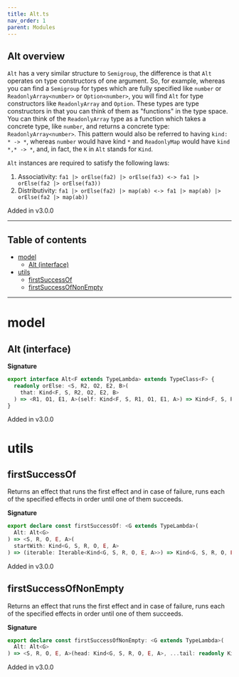 ```yaml
---
title: Alt.ts
nav_order: 1
parent: Modules
---
```


## Alt overview

`Alt` has a very similar structure to `Semigroup`, the difference is that `Alt` operates on type
constructors of one argument. So, for example, whereas you can find a `Semigroup` for types which are fully
specified like `number` or `ReadonlyArray<number>` or `Option<number>`, you will find `Alt` for type constructors like `ReadonlyArray` and `Option`.
These types are type constructors in that you can think of them as "functions" in the type space.
You can think of the `ReadonlyArray` type as a function which takes a concrete type, like `number`, and returns a concrete type: `ReadonlyArray<number>`.
This pattern would also be referred to having `kind: * -> *`, whereas `number` would have kind `*` and `ReadonlyMap` would have `kind *,* -> *`,
and, in fact, the `K` in `Alt` stands for `Kind`.

`Alt` instances are required to satisfy the following laws:

1. Associativity: `fa1 |> orElse(fa2) |> orElse(fa3) <-> fa1 |> orElse(fa2 |> orElse(fa3))`
2. Distributivity: `fa1 |> orElse(fa2) |> map(ab) <-> fa1 |> map(ab) |> orElse(fa2 |> map(ab))`

Added in v3.0.0

---

<h2 class="text-delta">Table of contents</h2>

- [model](#model)
  - [Alt (interface)](#alt-interface)
- [utils](#utils)
  - [firstSuccessOf](#firstsuccessof)
  - [firstSuccessOfNonEmpty](#firstsuccessofnonempty)

---

# model

## Alt (interface)

**Signature**

```ts
export interface Alt<F extends TypeLambda> extends TypeClass<F> {
  readonly orElse: <S, R2, O2, E2, B>(
    that: Kind<F, S, R2, O2, E2, B>
  ) => <R1, O1, E1, A>(self: Kind<F, S, R1, O1, E1, A>) => Kind<F, S, R1 & R2, O1 | O2, E1 | E2, A | B>
}
```

Added in v3.0.0

# utils

## firstSuccessOf

Returns an effect that runs the first effect and in case of failure, runs
each of the specified effects in order until one of them succeeds.

**Signature**

```ts
export declare const firstSuccessOf: <G extends TypeLambda>(
  Alt: Alt<G>
) => <S, R, O, E, A>(
  startWith: Kind<G, S, R, O, E, A>
) => (iterable: Iterable<Kind<G, S, R, O, E, A>>) => Kind<G, S, R, O, E, A>
```

Added in v3.0.0

## firstSuccessOfNonEmpty

Returns an effect that runs the first effect and in case of failure, runs
each of the specified effects in order until one of them succeeds.

**Signature**

```ts
export declare const firstSuccessOfNonEmpty: <G extends TypeLambda>(
  Alt: Alt<G>
) => <S, R, O, E, A>(head: Kind<G, S, R, O, E, A>, ...tail: readonly Kind<G, S, R, O, E, A>[]) => Kind<G, S, R, O, E, A>
```

Added in v3.0.0
